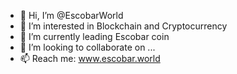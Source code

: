 - 👋 Hi, I’m @EscobarWorld
- 👀 I’m interested in Blockchain and Cryptocurrency
- 🌱 I’m currently leading Escobar coin
- 💞️ I’m looking to collaborate on ...
- 📫 Reach me: www.escobar.world 

<!---
Escobar.World/EscobarWorld is a ✨ special ✨ repository because its `README.md` (this file) appears on your GitHub profile.
You can click the Preview link to take a look at your changes.
--->
